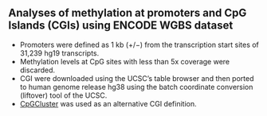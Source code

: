 ## Analyses of methylation at promoters and CpG Islands (CGIs) using ENCODE WGBS dataset

- Promoters were defined as 1 kb (+/−) from the transcription start sites of 31,239 hg19 transcripts. 
- Methylation levels at CpG sites with less than 5x coverage were discarded. 
- CGI were downloaded using the UCSC’s table browser and then ported to human genome release hg38 using the batch coordinate conversion (liftover) tool of the UCSC. 
- [CpGCluster](http://bioinfo2.ugr.es:8080/CpGislandDB/) was used as an alternative CGI definition. 
